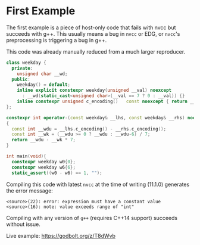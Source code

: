 # First Example

The first example is a piece of host-only code that fails with nvcc but succeeds with g++.
This usually means a bug in `nvcc` or EDG, or `nvcc`'s preprocessing is triggering a bug in g++.

This code was already manually reduced from a much larger reproducer. 

```c++
class weekday {
  private:
    unsigned char __wd;
  public:
    weekday() = default;
    inline explicit constexpr weekday(unsigned __val) noexcept 
      : __wd(static_cast<unsigned char>(__val == 7 ? 0 : __val)) {}
    inline constexpr unsigned c_encoding()   const noexcept { return __wd;  }
};

constexpr int operator-(const weekday& __lhs, const weekday& __rhs) noexcept
{
  const int __wdu = __lhs.c_encoding() - __rhs.c_encoding();
  const int __wk = (__wdu >= 0 ? __wdu : __wdu-6) / 7;
  return __wdu - __wk * 7;
}

int main(void){
  constexpr weekday w0{0};
  constexpr weekday w6{6};
  static_assert((w0 - w6) == 1, "");
```

Compiling this code with latest `nvcc` at the time of writing (11.1.0) generates the error message:
```
<source>(22): error: expression must have a constant value
<source>(16): note: value exceeds range of "int"
```

Compiling with any version of `g++` (requires C++14 support) succeeds without issue.

Live example: https://godbolt.org/z/T8dWvb



